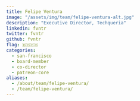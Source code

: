 ```yaml
---
title: Felipe Ventura
image: "/assets/img/team/felipe-ventura-alt.jpg"
description: "Executive Director, Techqueria"
linkedin: fvntr
twitter: fvntr
github: fvntr
flag: 🇩🇴🇨🇴
categories:
  - san-francisco
  - board-member
  - co-director
  - patreon-core
aliases:
  - /about/team/felipe-ventura/
  - /team/felipe-ventura/
---
```

